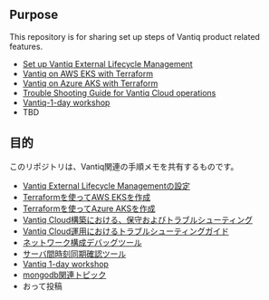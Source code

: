 ## Purpose
This repository is for sharing set up steps of Vantiq product related features.

- [Set up Vantiq External Lifecycle Management](vantiq-operations/docs/eng/Vantiq_ExtLifecycleManagement_SetupProcedure.md)
- [Vantiq on AWS EKS with Terraform](terraform_aws/readme_en.md)
- [Vantiq on Azure AKS with Terraform](terraform_azure/readme_en.md)
- [Trouble Shooting Guide for Vantiq Cloud operations](vantiq-operations/docs/eng/vantiq_k8s_troubleshooting.md)
- [Vantiq-1-day workshop](1-day-workshop/docs/eng/readme.md)
- TBD


## 目的

このリポジトリは、Vantiq関連の手順メモを共有するものです。

- [Vantiq External Lifecycle Managementの設定](vantiq-operations/docs/jp/Vantiq_ExtLifecycleManagement_SetupProcedure.md)
- [Terraformを使ってAWS EKSを作成](terraform_aws/readme.md)
- [Terraformを使ってAzure AKSを作成](terraform_azure/readme.md)
- [Vantiq Cloud構築における、保守およびトラブルシューティング](vantiq-operations/docs/jp/vantiq-install-maintenance.md)
- [Vantiq Cloud運用におけるトラブルシューティングガイド](vantiq-operations/docs/jp/vantiq_k8s_troubleshooting.md)
- [ネットワーク構成デバッグツール](vantiq-operations/docs/jp/alpine-f.md)
- [サーバ間時刻同期確認ツール](vantiq-operations/docs/jp/timestamp_ds.md)
- [Vantiq 1-day workshop](1-day-workshop/docs/jp/readme.md)
- [mongodb関連トピック](vantiq-operations/docs/jp/mongodb.md)
- おって投稿
